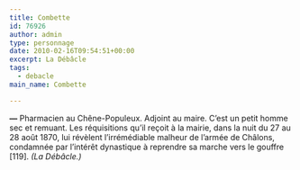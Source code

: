 ```yaml
---
title: Combette
id: 76926
author: admin
type: personnage
date: 2010-02-16T09:54:51+00:00
excerpt: La Débâcle
tags:
  - debacle
main_name: Combette

---
```

**—** Pharmacien au Chêne-Populeux. Adjoint au maire. C&rsquo;est un petit homme sec et remuant. Les réquisitions qu&rsquo;il reçoit à la mairie, dans la nuit du 27 au 28 août 1870, lui révèlent l&rsquo;irrémédiable malheur de l&rsquo;armée de Châlons, condamnée par l&rsquo;intérêt dynastique à reprendre sa marche vers le gouffre [119]. _(La Débâcle.)_